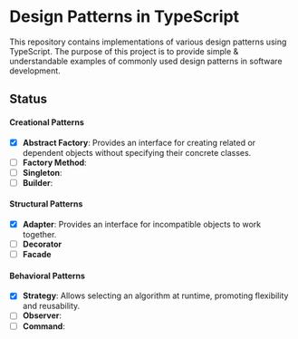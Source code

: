 # Design Patterns in TypeScript

This repository contains implementations of various design patterns using TypeScript.
The purpose of this project is to provide simple & understandable examples of commonly used design patterns in software development.

## Status

#### Creational Patterns

-   [x] **Abstract Factory**: Provides an interface for creating related or dependent objects without specifying their concrete classes.
-   [ ] **Factory Method**:
-   [ ] **Singleton**:
-   [ ] **Builder**:

#### Structural Patterns

-   [x] **Adapter**: Provides an interface for incompatible objects to work together.
-   [ ] **Decorator**
-   [ ] **Facade**

#### Behavioral Patterns

-   [x] **Strategy**: Allows selecting an algorithm at runtime, promoting flexibility and reusability.
-   [ ] **Observer**:
-   [ ] **Command**:
